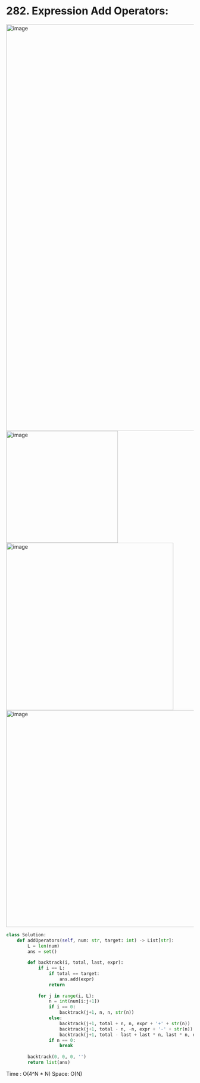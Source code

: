 # 282. Expression Add Operators:

<img width="1091" alt="image" src="https://github.com/jatinbhutka/LeetCode-2022/assets/35987583/f80cef66-7821-4dc8-a0fe-83b5f1146ff7">
<img width="300" alt="image" src="https://github.com/jatinbhutka/LeetCode-2022/assets/35987583/8f0e2547-a8af-49a3-a473-802b93a994c0">
<img width="449" alt="image" src="https://github.com/jatinbhutka/LeetCode-2022/assets/35987583/623575c2-af8b-4b9c-a475-d6f5078ae34b">
<img width="582" alt="image" src="https://github.com/jatinbhutka/LeetCode-2022/assets/35987583/bce94524-ce85-4dd2-b5d9-54712b1a1c13">


```python
class Solution:
    def addOperators(self, num: str, target: int) -> List[str]:
        L = len(num)
        ans = set()
        
        def backtrack(i, total, last, expr):
            if i == L:
                if total == target:
                    ans.add(expr)
                return
            
            for j in range(i, L):
                n = int(num[i:j+1])
                if i == 0:
                    backtrack(j+1, n, n, str(n))
                else:
                    backtrack(j+1, total + n, n, expr + '+' + str(n))
                    backtrack(j+1, total - n, -n, expr + '-' + str(n))
                    backtrack(j+1, total - last + last * n, last * n, expr + '*' + str(n))
                if n == 0:
                    break
                    
        backtrack(0, 0, 0, '')
        return list(ans)
```

Time : O(4^N * N)
Space: O(N)
